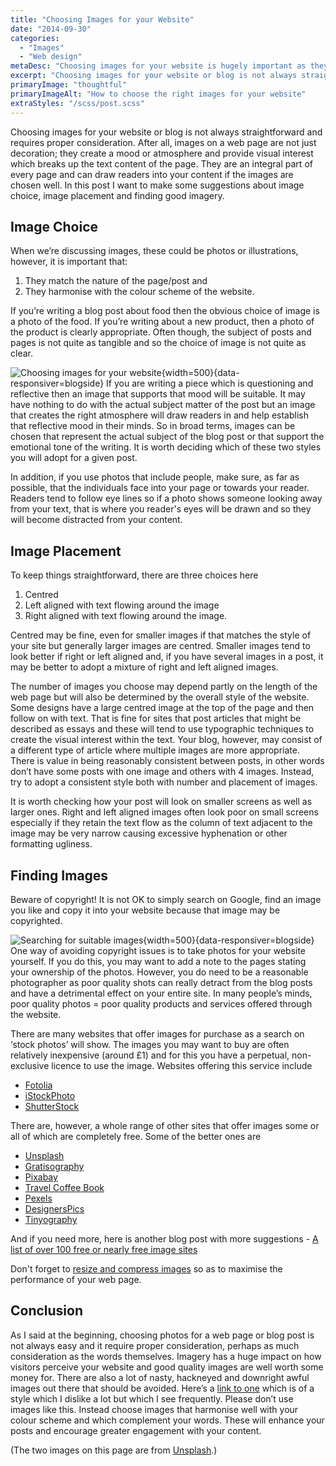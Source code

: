 ```yaml
---
title: "Choosing Images for your Website"
date: "2014-09-30"
categories:
  - "Images"
  - "Web design"
metaDesc: "Choosing images for your website is hugely important as they establish the tone of the page. Find suggestions of how to choose images and where to find them"
excerpt: "Choosing images for your website or blog is not always straightforward and requires proper consideration. After all, images on a web page are not just decoration; they create a mood or atmosphere and provide visual interest which breaks up the text content of the page. They are an integral part of every page and can draw readers into your content if the images are chosen well. In this post I want to make some suggestions about image choice, image placement and finding good imagery."
primaryImage: "thoughtful"
primaryImageAlt: "How to choose the right images for your website"
extraStyles: "/scss/post.scss"
---
```


Choosing images for your website or blog is not always straightforward and requires proper consideration. After all, images on a web page are not just decoration; they create a mood or atmosphere and provide visual interest which breaks up the text content of the page. They are an integral part of every page and can draw readers into your content if the images are chosen well. In this post I want to make some suggestions about image choice, image placement and finding good imagery.

## Image Choice

When we’re discussing images, these could be photos or illustrations, however, it is important that:

1. They match the nature of the page/post and
2. They harmonise with the colour scheme of the website.

If you’re writing a blog post about food then the obvious choice of image is a photo of the food. If you’re writing about a new product, then a photo of the product is clearly appropriate. Often though, the subject of posts and pages is not quite as tangible and so the choice of image is not quite as clear.

![Choosing images for your website](/optim/blog/thoughtful.jpg){width=500}{data-responsiver=blogside}
If you are writing a piece which is questioning and reflective then an image that supports that mood will be suitable. It may have nothing to do with the actual subject matter of the post but an image that creates the right atmosphere will draw readers in and help establish that reflective mood in their minds. So in broad terms, images can be chosen that represent the actual subject of the blog post or that support the emotional tone of the writing. It is worth deciding which of these two styles you will adopt for a given post.

In addition, if you use photos that include people, make sure, as far as possible, that the individuals face into your page or towards your reader. Readers tend to follow eye lines so if a photo shows someone looking away from your text, that is where you reader's eyes will be drawn and so they will become distracted from your content.

## Image Placement

To keep things straightforward, there are three choices here

1. Centred
2. Left aligned with text flowing around the image
3. Right aligned with text flowing around the image.

Centred may be fine, even for smaller images if that matches the style of your site but generally larger images are centred. Smaller images tend to look better if right or left aligned and, if you have several images in a post, it may be better to adopt a mixture of right and left aligned images.

The number of images you choose may depend partly on the length of the web page but will also be determined by the overall style of the website. Some designs have a large centred image at the top of the page and then follow on with text. That is fine for sites that post articles that might be described as essays and these will tend to use typographic techniques to create the visual interest within the text. Your blog, however, may consist of a different type of article where multiple images are more appropriate. There is value in being reasonably consistent between posts, in other words don’t have some posts with one image and others with 4 images. Instead, try to adopt a consistent style both with number and placement of images.

It is worth checking how your post will look on smaller screens as well as larger ones. Right and left aligned images often look poor on small screens especially if they retain the text flow as the column of text adjacent to the image may be very narrow causing excessive hyphenation or other formatting ugliness.

## Finding Images

Beware of copyright! It is not OK to simply search on Google, find an image you like and copy it into your website because that image may be copyrighted.

![Searching for suitable images](/optim/blog/light-at-the-end-of-the-tunnel.jpg){width=500}{data-responsiver=blogside}
One way of avoiding copyright issues is to take photos for your website yourself. If you do this, you may want to add a note to the pages stating your ownership of the photos. However, you do need to be a reasonable photographer as poor quality shots can really detract from the blog posts and have a detrimental effect on your entire site. In many people’s minds, poor quality photos = poor quality products and services offered through the website.

There are many websites that offer images for purchase as a search on ‘stock photos’ will show. The images you may want to buy are often relatively inexpensive (around £1) and for this you have a perpetual, non-exclusive licence to use the image. Websites offering this service include

- [Fotolia](https://en.fotolia.com/)
- [iStockPhoto](https://www.istockphoto.com/gb)
- [ShutterStock](https://www.shutterstock.com/)

There are, however, a whole range of other sites that offer images some or all of which are completely free. Some of the better ones are

- [Unsplash](https://unsplash.com/)
- [Gratisography](https://gratisography.com/)
- [Pixabay](https://pixabay.com/en/)
- [Travel Coffee Book](http://travelcoffeebook.com/)
- [Pexels](https://www.pexels.com)
- [DesignersPics](http://www.designerspics.com/)
- [Tinyography](http://www.tinyography.com/)

And if you need more, here is another blog post with more suggestions - [A list of over 100 free or nearly free image sites](https://www.whoishostingthis.com/resources/free-stock-images/)

Don't forget to [resize and compress images](/blog/photos-and-faster-page-load-times/ "Photos and Faster Page Load Times") so as to maximise the performance of your web page.

## Conclusion

As I said at the beginning, choosing photos for a web page or blog post is not always easy and it require proper consideration, perhaps as much consideration as the words themselves. Imagery has a huge impact on how visitors perceive your website and good quality images are well worth some money for. There are also a lot of nasty, hackneyed and downright awful images out there that should be avoided. Here’s a [link to one](http://image.shutterstock.com/display_pic_with_logo/59027/59027,1194826198,1/stock-photo-business-people-voting-d-illustration-isolated-in-white-background-6887593.jpg) which is of a style which I dislike a lot but which I see frequently. Please don’t use images like this. Instead choose images that harmonise well with your colour scheme and which complement your words. These will enhance your posts and encourage greater engagement with your content.

(The two images on this page are from [Unsplash](https://unsplash.com/).)
